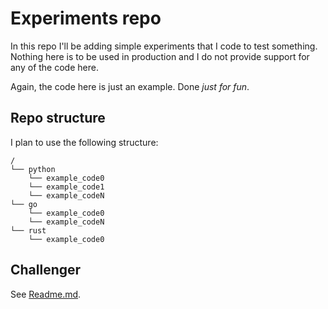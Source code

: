 # Experiments repo
In this repo I'll be adding simple experiments that I code to test something.
Nothing here is to be used in production and I do not provide support for any of the code here.

Again, the code here is just an example. Done _just for fun_.

## Repo structure
I plan to use the following structure:

```
/
└── python
    └── example_code0
    └── example_code1
    └── example_codeN
└── go
    └── example_code0
    └── example_codeN
└── rust
    └── example_code0
```

## Challenger
See [Readme.md](./challenges/Readme.md).
